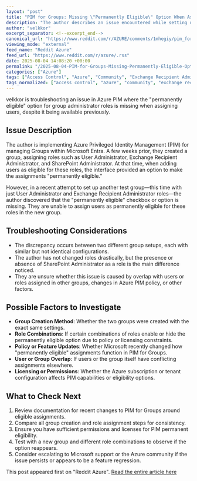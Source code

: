 ```yaml
---
layout: "post"
title: "PIM for Groups: Missing \"Permanently Eligible\" Option When Assigning Roles"
description: "The author describes an issue encountered while setting up Azure Privileged Identity Management (PIM) for Groups. They were previously able to designate users as \"permanently eligible\" for specific admin roles, but this option is now missing in a newly created group. They are seeking insight into possible causes."
author: "velkkor"
excerpt_separator: <!--excerpt_end-->
canonical_url: "https://www.reddit.com/r/AZURE/comments/1mhegiy/pim_for_group_no_permanently_eligible_option/"
viewing_mode: "external"
feed_name: "Reddit Azure"
feed_url: "https://www.reddit.com/r/azure/.rss"
date: 2025-08-04 14:08:20 +00:00
permalink: "/2025-08-04-PIM-for-Groups-Missing-Permanently-Eligible-Option-When-Assigning-Roles.html"
categories: ["Azure"]
tags: ["Access Control", "Azure", "Community", "Exchange Recipient Administrator", "Groups", "Identity Management", "Microsoft Entra", "Permanently Eligible", "PIM", "Privileged Identity Management", "Role Assignments", "SharePoint Administrator", "User Administrator"]
tags_normalized: ["access control", "azure", "community", "exchange recipient administrator", "groups", "identity management", "microsoft entra", "permanently eligible", "pim", "privileged identity management", "role assignments", "sharepoint administrator", "user administrator"]
---
```


velkkor is troubleshooting an issue in Azure PIM where the "permanently eligible" option for group administrator roles is missing when assigning users, despite it being available previously.<!--excerpt_end-->

## Issue Description

The author is implementing Azure Privileged Identity Management (PIM) for managing Groups within Microsoft Entra. A few weeks prior, they created a group, assigning roles such as User Administrator, Exchange Recipient Administrator, and SharePoint Administrator. At that time, when adding users as eligible for these roles, the interface provided an option to make the assignments "permanently eligible."

However, in a recent attempt to set up another test group—this time with just User Administrator and Exchange Recipient Administrator roles—the author discovered that the "permanently eligible" checkbox or option is missing. They are unable to assign users as permanently eligible for these roles in the new group.

## Troubleshooting Considerations

- The discrepancy occurs between two different group setups, each with similar but not identical configurations.
- The author has not changed roles drastically, but the presence or absence of SharePoint Administrator as a role is the main difference noticed.
- They are unsure whether this issue is caused by overlap with users or roles assigned in other groups, changes in Azure PIM policy, or other factors.

## Possible Factors to Investigate

- **Group Creation Method**: Whether the two groups were created with the exact same settings.
- **Role Combinations**: If certain combinations of roles enable or hide the permanently eligible option due to policy or licensing constraints.
- **Policy or Feature Updates**: Whether Microsoft recently changed how "permanently eligible" assignments function in PIM for Groups.
- **User or Group Overlap**: If users or the group itself have conflicting assignments elsewhere.
- **Licensing or Permissions**: Whether the Azure subscription or tenant configuration affects PIM capabilities or eligibility options.

## What to Check Next

1. Review documentation for recent changes to PIM for Groups around eligible assignments.
2. Compare all group creation and role assignment steps for consistency.
3. Ensure you have sufficient permissions and licenses for PIM permanent eligibility.
4. Test with a new group and different role combinations to observe if the option reappears.
5. Consider escalating to Microsoft support or the Azure community if the issue persists or appears to be a feature regression.

This post appeared first on "Reddit Azure". [Read the entire article here](https://www.reddit.com/r/AZURE/comments/1mhegiy/pim_for_group_no_permanently_eligible_option/)
